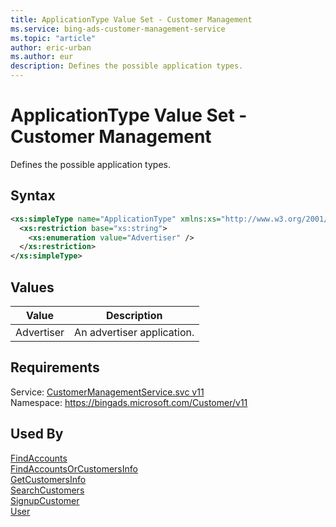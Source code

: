 ```yaml
---
title: ApplicationType Value Set - Customer Management
ms.service: bing-ads-customer-management-service
ms.topic: "article"
author: eric-urban
ms.author: eur
description: Defines the possible application types.
---
```

# ApplicationType Value Set - Customer Management
Defines the possible application types.

## Syntax
```xml
<xs:simpleType name="ApplicationType" xmlns:xs="http://www.w3.org/2001/XMLSchema">
  <xs:restriction base="xs:string">
    <xs:enumeration value="Advertiser" />
  </xs:restriction>
</xs:simpleType>
```

## <a name="values"></a>Values

|Value|Description|
|-----------|---------------|
|<a name="advertiser"></a>Advertiser|An advertiser application.|

## Requirements
Service: [CustomerManagementService.svc v11](https://clientcenter.api.bingads.microsoft.com/Api/CustomerManagement/v11/CustomerManagementService.svc)  
Namespace: https://bingads.microsoft.com/Customer/v11  

## Used By
[FindAccounts](findaccounts.md)  
[FindAccountsOrCustomersInfo](findaccountsorcustomersinfo.md)  
[GetCustomersInfo](getcustomersinfo.md)  
[SearchCustomers](searchcustomers.md)  
[SignupCustomer](signupcustomer.md)  
[User](user.md)  
